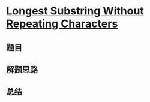 # [Longest Substring Without Repeating Characters](https://leetcode.com/problems/longest-substring-without-repeating-characters/)

## 题目


## 解题思路


## 总结


